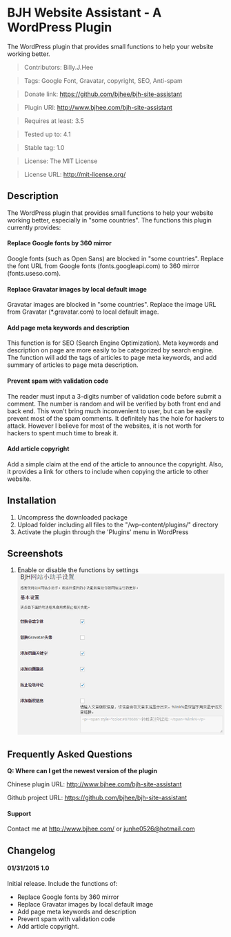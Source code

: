 # BJH Website Assistant - A WordPress Plugin
The WordPress plugin that provides small functions to help your website working better.

>Contributors:      Billy.J.Hee

>Tags:              Google Font, Gravatar, copyright, SEO, Anti-spam

>Donate link:       https://github.com/bjhee/bjh-site-assistant

>Plugin URI:        http://www.bjhee.com/bjh-site-assistant

>Requires at least: 3.5

>Tested up to:      4.1

>Stable tag:        1.0

>License:           The MIT License

>License URL:       http://mit-license.org/

## Description
The WordPress plugin that provides small functions to help your website working better, especially in "some countries". The functions this plugin currently provides:

#### Replace Google fonts by 360 mirror
Google fonts (such as Open Sans) are blocked in "some countries". Replace the font URL from Google fonts (fonts.googleapi.com) to 360 mirror (fonts.useso.com).

#### Replace Gravatar images by local default image
Gravatar images are blocked in "some countries". Replace the image URL from Gravatar (*.gravatar.com) to local default image.

#### Add page meta keywords and description
This function is for SEO (Search Engine Optimization). Meta keywords and description on page are more easily to be categorized by search engine. The function will add the tags of articles to page meta keywords, and add summary of articles to page meta description.

#### Prevent spam with validation code
The reader must input a 3-digits number of validation code before submit a comment. The number is random and will be verified by both front end and back end. This won't bring much inconvenient to user, but can be easily prevent most of the spam comments. It definitely has the hole for hackers to attack. However I believe for most of the websites, it is not worth for hackers to spent much time to break it.

#### Add article copyright
Add a simple claim at the end of the article to announce the copyright. Also, it provides a link for others to include when copying the article to other website.

## Installation
1. Uncompress the downloaded package
2. Upload folder including all files to the "/wp-content/plugins/" directory
3. Activate the plugin through the 'Plugins' menu in WordPress

## Screenshots
1. Enable or disable the functions by settings
![Function Settings](/screenshot-1.png "BJH Website Assistant Settings")

## Frequently Asked Questions
**Q: Where can I get the newest version of the plugin**

Chinese plugin URL: http://www.bjhee.com/bjh-site-assistant

Github project URL: https://github.com/bjhee/bjh-site-assistant

#### Support
Contact me at http://www.bjhee.com/ or junhe0526@hotmail.com

## Changelog
#### 01/31/2015 1.0
Initial release. Include the functions of: 
* Replace Google fonts by 360 mirror
* Replace Gravatar images by local default image
* Add page meta keywords and description
* Prevent spam with validation code
* Add article copyright.